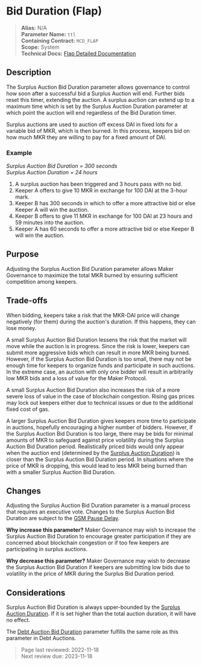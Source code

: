 
# Bid Duration (Flap)

>**Alias:** N/A  
>**Parameter Name:** `ttl`  
>**Containing Contract:** `MCD_FLAP`  
>**Scope:** System  
>**Technical Docs:** [Flap Detailed Documentation](https://docs.makerdao.com/smart-contract-modules/system-stabilizer-module/flap-detailed-documentation)  

## Description

The Surplus Auction Bid Duration parameter allows governance to control how soon after a successful bid a Surplus Auction will end. Further bids reset this timer, extending the auction. A surplus auction can extend up to a maximum time which is set by the Surplus Auction Duration parameter at which point the auction will end regardless of the Bid Duration timer.

Surplus auctions are used to auction off excess DAI in fixed lots for a variable bid of MKR, which is then burned. In this process, keepers bid on how much MKR they are willing to pay for a fixed amount of DAI. 

### Example

_Surplus Auction Bid Duration = 300 seconds_  
_Surplus Auction Duration = 24 hours_  

1. A surplus auction has been triggered and 3 hours pass with no bid.
2. Keeper A offers to give 10 MKR in exchange for 100 DAI at the 3-hour mark.
3. Keeper B has 300 seconds in which to offer a more attractive bid or else Keeper A will win the auction.
4. Keeper B offers to give 11 MKR in exchange for 100 DAI at 23 hours and 59 minutes into the auction.
5. Keeper A has 60 seconds to offer a more attractive bid or else Keeper B will win the auction.

## Purpose

Adjusting the Surplus Auction Bid Duration parameter allows Maker Governance to maximize the total MKR burned by ensuring sufficient competition among keepers.

## Trade-offs

When bidding, keepers take a risk that the MKR-DAI price will change negatively (for them) during the auction's duration. If this happens, they can lose money.

A small Surplus Auction Bid Duration lessens the risk that the market will move while the auction is in progress. Since the risk is lower, keepers can submit more aggressive bids which can result in more MKR being burned. However, if the Surplus Auction Bid Duration is too small, there may not be enough time for keepers to organize funds and participate in such auctions. In the extreme case, an auction with only one bidder will result in arbitrarily low MKR bids and a loss of value for the Maker Protocol.

A small Surplus Auction Bid Duration also increases the risk of a more severe loss of value in the case of blockchain congestion. Rising gas prices may lock out keepers either due to technical issues or due to the additional fixed cost of gas. 

A larger Surplus Auction Bid Duration gives keepers more time to participate in auctions, hopefully encouraging a higher number of bidders. However, if the Surplus Auction Bid Duration is too large, there may be bids for minimal amounts of MKR to safeguard against price volatility during the Surplus Auction Bid Duration period. Realistically priced bids would only appear when the auction end (determined by the [Surplus Auction Duration](param-auction-duration-flap.md)) is closer than the Surplus Auction Bid Duration period. In situations where the price of MKR is dropping, this would lead to less MKR being burned than with a smaller Surplus Auction Bid Duration.


## Changes

Adjusting the Surplus Auction Bid Duration parameter is a manual process that requires an executive vote. Changes to the Surplus Auction Bid Duration are subject to the [GSM Pause Delay](../core/param-gsm-pause-delay.md).

**Why increase this parameter?**
Maker Governance may wish to increase the Surplus Auction Bid Duration to encourage greater participation if they are concerned about blockchain congestion or if too few keepers are participating in surplus auctions.

**Why decrease this parameter?**
Maker Governance may wish to decrease the Surplus Auction Bid Duration if keepers are submitting low bids due to volatility in the price of MKR during the Surplus Bid Duration period.

## Considerations

Surplus Auction Bid Duration is always upper-bounded by the [Surplus Auction Duration](param-auction-duration-flap.md). If it is set higher than the total auction duration, it will have no effect. 

The [Debt Auction Bid Duration](../debt-auction/param-auction-duration-flop.md) parameter fulfills the same role as this parameter in Debt Auctions.

>Page last reviewed: 2022-11-18  
>Next review due: 2023-11-18  



